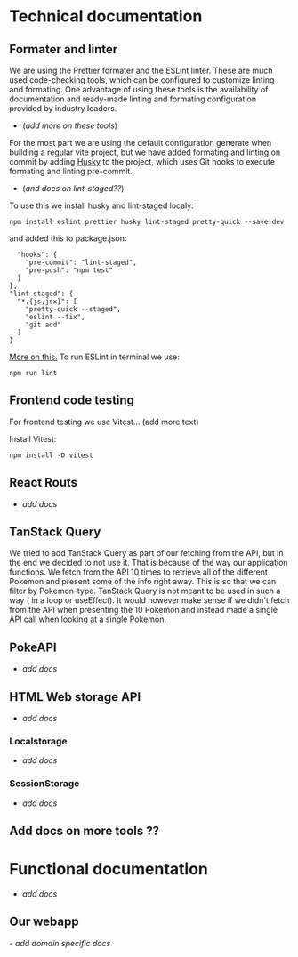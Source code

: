# Technical documentation

## Formater and linter

We are using the Prettier formater and the ESLint linter. These are much used code-checking tools, which can be configured to customize linting and formating. One advantage of using these tools is the availability of documentation and ready-made linting and formating configuration provided by industry leaders.

- (_add more on these tools_)

For the most part we are using the default configuration generate when building a regular vite project, but we have added formating and linting on commit by adding [Husky](https://github.com/typicode/husky) to the project, which uses Git hooks to execute formating and linting pre-commit.

- (_and docs on lint-staged??_)

To use this we install husky and lint-staged localy:

```
npm install eslint prettier husky lint-staged pretty-quick --save-dev
```

and added this to package.json:

```"husky": {
  "hooks": {
    "pre-commit": "lint-staged",
    "pre-push": "npm test"
  }
},
"lint-staged": {
  "*.{js,jsx}": [
    "pretty-quick --staged",
    "eslint --fix",
    "git add"
  ]
}
```

[More on this.](https://dev.to/kreshby/keep-your-code-clean-with-eslint-prettier-pre-commit-and-pre-push-hooks-using-husky-lint-staged-and-pretty-quick-4fka)
To run ESLint in terminal we use:

```
npm run lint
```

## Frontend code testing

For frontend testing we use Vitest... (add more text)

Install Vitest:

```
npm install -D vitest
```

## React Routs

- _add docs_

## TanStack Query

We tried to add TanStack Query as part of our fetching from the API, but in the end we decided to not use it. That is because of the way our application functions. We fetch from the API 10 times to retrieve all of the different Pokemon and present some of the info right away. This is so that we can filter by Pokemon-type. TanStack Query is not meant to be used in such a way ( in a loop or useEffect). It would however make sense if we didn't fetch from the API when presenting the 10 Pokemon and instead made a single API call when looking at a single Pokemon.

## PokeAPI

- _add docs_

## HTML Web storage API

- _add docs_

### Localstorage

- _add docs_

### SessionStorage

- _add docs_

## Add docs on more tools ??

# Functional documentation

- _add docs_

## Our webapp

_- add domain specific docs_

<!-- ## Expanding the ESLint configuration

If you are developing a production application, we recommend updating the configuration to enable type aware lint rules:

- Configure the top-level `parserOptions` property like this:

```js
   parserOptions: {
    ecmaVersion: 'latest',
    sourceType: 'module',
    project: ['./tsconfig.json', './tsconfig.node.json'],
    tsconfigRootDir: __dirname,
   },
```

- Replace `plugin:@typescript-eslint/recommended` to `plugin:@typescript-eslint/recommended-type-checked` or `plugin:@typescript-eslint/strict-type-checked`
- Optionally add `plugin:@typescript-eslint/stylistic-type-checked`
- Install [eslint-plugin-react](https://github.com/jsx-eslint/eslint-plugin-react) and add `plugin:react/recommended` & `plugin:react/jsx-runtime` to the `extends` list -->
